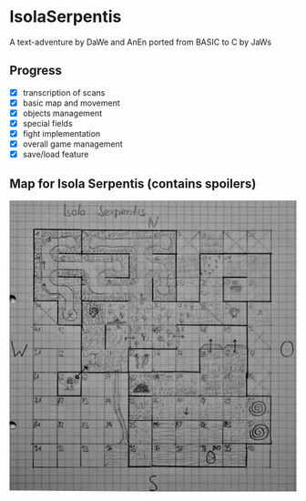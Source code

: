 # IsolaSerpentis
A text-adventure by DaWe and AnEn ported from BASIC to C by JaWs

## Progress
- [x] transcription of scans
- [x] basic map and movement
- [x] objects management
- [x] special fields
- [x] fight implementation
- [x] overall game management
- [x] save/load feature

## Map for Isola Serpentis (contains spoilers)
![Isola Serpentis Map](map.jpg)